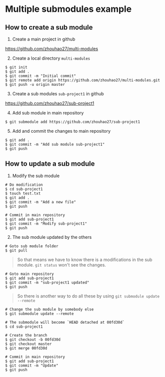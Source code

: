# Multiple submodules example

## How to create a sub module

1. Create a main project in github

https://github.com/zhouhao27/multi-modules

2. Create a local directory `multi-modules`

```
$ git init
$ git add .
$ git commit -m "Initial commit"
$ git remote add origin https://github.com/zhouhao27/multi-modules.git
$ git push -u origin master
```

3. Create a sub modules `sub-project1` in github

https://github.com/zhouhao27/sub-project1

4. Add sub module in main repository

```
$ git submodule add https://github.com/zhouhao27/sub-project1
```

5. Add and commit the changes to main repository

```
$ git add .
$ git commit -m "Add sub module sub-project1"
$ git push
```

## How to update a sub module

1. Modify the sub module

```
# Do modification
$ cd sub-project1
$ touch test.txt
$ git add .
$ git commit -m "Add a new file"
$ git push

# Commit in main repository
$ git add sub-project1
$ git commit -m "Modify sub-project1"
$ git push
```

2. The sub module updated by the others

```
# Goto sub module folder
$ git pull
```

> So that means we have to know there is a modifications in the sub module. `git status` won't see the changes. 

```
# Goto main repository
$ git add sub-project1
$ git commit -m "sub-project1 updated"
$ git push
```

> So there is another way to do all these by using `git submodule update --remote`

```
# Change the sub module by somebody else
$ git submodule update --remote

# The submodule will become `HEAD detached at 00fd30d`
$ cd sub-project1

# Create the branch
$ git checkout -b 00fd30d
$ git checkout master
$ git merge 00fd30d

# Commit in main repository
$ git add sub-project1
$ git commit -m "Update"
$ git push
```





